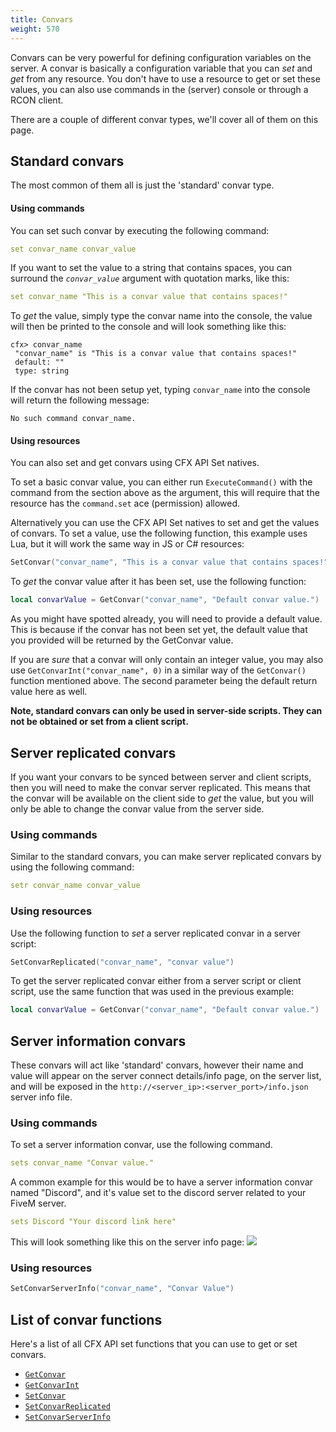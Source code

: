 ```yaml
---
title: Convars
weight: 570
---
```


Convars can be very powerful for defining configuration variables on the server. A convar is basically a configuration variable that you can _set_ and _get_ from any resource. You don't have to use a resource to get or set these values, you can also use commands in the (server) console or through a RCON client.

There are a couple of different convar types, we'll cover all of them on this page.

## Standard convars
The most common of them all is just the 'standard' convar type. 

#### Using commands
You can set such convar by executing the following command:

```yaml
set convar_name convar_value
```

If you want to set the value to a string that contains spaces, you can surround the _`convar_value`_ argument with quotation marks, like this: 

```yaml
set convar_name "This is a convar value that contains spaces!"
```

To _get_ the value, simply type the convar name into the console, the value will then be printed to the console and will look something like this:

```
cfx> convar_name
 "convar_name" is "This is a convar value that contains spaces!"
 default: ""
 type: string
```

If the convar has not been setup yet, typing `convar_name` into the console will return the following message:

```
No such command convar_name.
```

#### Using resources
You can also set and get convars using CFX API Set natives.

To set a basic convar value, you can either run `ExecuteCommand()` with the command from the section above as the argument, this will require that the resource has the `command.set` ace (permission) allowed.

Alternatively you can use the CFX API Set natives to set and get the values of convars. To set a value, use the following function, this example uses Lua, but it will work the same way in JS or C# resources:
```lua
SetConvar("convar_name", "This is a convar value that contains spaces!")
```

To _get_ the convar value after it has been set, use the following function:
```lua
local convarValue = GetConvar("convar_name", "Default convar value.")
```

As you might have spotted already, you will need to provide a default value. This is because if the convar has not been set yet, the default value that you provided will be returned by the GetConvar value.

If you are _sure_ that a convar will only contain an integer value, you may also use `GetConvarInt("convar_name", 0)` in a similar way of the `GetConvar()` function mentioned above. The second parameter being the default return value here as well.

**Note, standard convars can only be used in server-side scripts. They can not be obtained or set from a client script.**


## Server replicated convars
If you want your convars to be synced between server and client scripts, then you will need to make the convar server replicated. This means that the convar will be available on the client side to _get_ the value, but you will only be able to change the convar value from the server side.

### Using commands
Similar to the standard convars, you can make server replicated convars by using the following command:
```yaml
setr convar_name convar_value
```

### Using resources
Use the following function to _set_ a server replicated convar in a server script:
```lua
SetConvarReplicated("convar_name", "convar value")
```

To get the server replicated convar either from a server script or client script, use the same function that was used in the previous example:
```lua
local convarValue = GetConvar("convar_name", "Default convar value.")
```

## Server information convars
These convars will act like 'standard' convars, however their name and value will appear on the server connect details/info page, on the server list, and will be exposed in the ``http://<server_ip>:<server_port>/info.json`` server info file.

### Using commands
To set a server information convar, use the following command.
```yaml
sets convar_name "Convar value."
```

A common example for this would be to have a server information convar named "Discord", and it's value set to the discord server related to your FiveM server.
```yaml
sets Discord "Your discord link here"
```

This will look something like this on the server info page:
![](https://i.imgur.com/bBi2K43.png)

### Using resources
```lua
SetConvarServerInfo("convar_name", "Convar Value")
```


## List of convar functions

Here's a list of all CFX API set functions that you can use to get or set convars.

- [`GetConvar`](https://runtime.fivem.net/doc/natives/#_0x6CCD2564)
- [`GetConvarInt`](https://runtime.fivem.net/doc/natives/#_0x935C0AB2)
- [`SetConvar`](https://runtime.fivem.net/doc/natives/#_0x341B16D2)
- [`SetConvarReplicated`](https://runtime.fivem.net/doc/natives/#_0xF292858C)
- [`SetConvarServerInfo`](https://runtime.fivem.net/doc/natives/#_0x9338D547)

